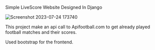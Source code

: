 Simple LiveScore Website Designed In Django

![Screenshot 2023-07-24 173740](https://github.com/Timiemmy/livescore/assets/100134035/73682276-8854-495f-b932-768b9c55d71d)

This project make an api call to Apifootball.com to get already played football matches and their scores.

Used bootstrap for the frontend.

